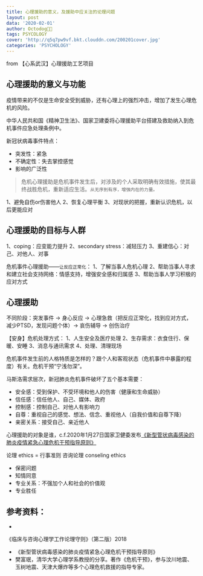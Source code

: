 ```yaml
---
title: 心理援助的意义，及援助中应关注的论理问题
layout: post
data: '2020-02-01'
author: Octodog🐙🐶
tags: PSYCOLOGY
cover: 'http://q5q7pw9vf.bkt.clouddn.com/200201cover.jpg'
categories: 'PSYCHOLOGY'
---
```


from 【心系武汉】心理援助工艺项目


## 心理援助的意义与功能
疫情带来的不仅是生命安全受到威胁，还有心理上的强烈冲击，增加了发生心理危机的风险。

中华人民共和国《精神卫生法》、国家卫建委将心理援助平台搭建及救助纳入到危机事件应急处理条例中。

新冠状病毒事件特点：
- 突发性：紧急
- 不确定性：失去掌控感觉
- 影响的广泛性

> 危机心理援助是危机事件发生后，对涉及的个人采取明确有效措施，使其最终战胜危机，重新适应生活。``从无序到有序，增强内在的力量。``

1、避免自伤or伤害他人
2、恢复心理平衡
3、对现状的把握，重新认识危机，以后更能应对


## 心理援助的目标与人群
1、coping：应变能力提升
2、secondary stress：减轻压力
3、重建信心：对己、对他人、对事

危机事件心理援助——``让反应正常化``：
1、了解当事人危机心理
2、帮助当事人寻求和建立社会支持网络：情感支持，增强安全感和归属感
3、帮助当事人学习积极的应对方式


## 心理援助
不同阶段：突发事件 -> 身心反应 -> 心理急救（把反应正常化，找到应对方式，减少PTSD，发现问题个体）-> 哀伤辅导 -> 创伤治疗

【安身】危机处理方式：
1、人生安全及医疗处理
2、生存需求：衣食住行、保暖、安睡
3、消息与通讯需求
4、处理、清理现场

危机事件发生前的人格特质是怎样的？跟个人和客观状态（危机事件中暴露的程度）有关。危机干预“宁浅勿深”。

马斯洛需求层次，新冠肺炎危机事件破坏了五个基本需要：
- 安全感：受到保护、不受环境和他人的伤害（健康和生命威胁）
- 信任感：信任他人、自己、媒体、政府
- 控制感：控制自己、对他人有影响力
- 自尊：重视自己的感觉、想法、信念、重视他人（自我价值和自尊下降）
- 亲密关系：接受自己、亲近他人

心理援助的对象是谁，c.f.2020年1月27日国家卫健委发布[《新型管状病毒感染的肺炎疫情紧急心理危机干预指导原则》](http://m.cnr.cn/news/20200129/t20200129_524952680.html)

论理 ethics = 行事准则
咨询论理 conseling ethics 
- 保密问题
- 知情同意
- 专业关系：不强加个人和社会的价值观
- 专业胜任

## 参考资料：
- 
《临床与咨询心理学工作论理守则》（第二版）2018
- 《新型管状病毒感染的肺炎疫情紧急心理危机干预指导原则》
- 樊富珉，清华大学心理学系教授的分享。著作《危机干预》，参与汶川地震、玉树地震、天津大爆炸等多个心理危机救援的指导专家。

